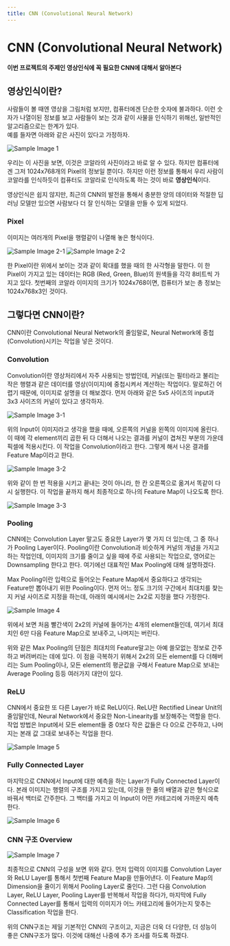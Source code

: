```yaml
---
title: CNN (Convolutional Neural Network)
---
```


# CNN (Convolutional Neural Network)
**이번 프로젝트의 주제인 영상인식에 꼭 필요한 CNN에 대해서 알아본다**  
  
## 영상인식이란?
사람들이 볼 때엔 영상을 그림처럼 보지만, 컴퓨터에겐 단순한 숫자에 불과하다. 이런 숫자가 나열이된 정보를 보고 사람들이 보는 것과 같이 사물을 인식하기 위해선, 일반적인 알고리즘으로는 한계가 있다.  
예를 들자면 아래와 같은 사진이 있다고 가정하자.  
  
![Sample Image 1](/images/sample1.jpg)  
  
우리는 이 사진을 보면, 이것은 코알라의 사진이라고 바로 알 수 있다. 하지만 컴퓨터에겐 그저 1024x768개의 Pixel의 정보일 뿐이다. 하지만 이런 정보를 통해서 우리 사람이 코알라를 인식하듯이 컴퓨터도 코알라로 인식하도록 하는 것이 바로 **영상인식**이다.  
  
영상인식은 쉽지 않지만, 최근의 CNN의 발전을 통해서 충분한 양의 데이터와 적절한 딥러닝 모델만 있으면 사람보다 더 잘 인식하는 모델을 만들 수 있게 되었다.  
  
### Pixel
이미지는 여러개의 Pixel을 행렬같이 나열해 놓은 형식이다. 
  
![Sample Image 2-1](/images/sample2.png)
![Sample Image 2-2](/images/sample2.jpg)
  
한 Pixel이란 위에서 보이는 것과 같이 확대를 했을 때의 한 사각형을 말한다. 이 한 Pixel이 가지고 있는 데이터는 RGB (Red, Green, Blue)의 원색들을 각각 8비트씩 가지고 있다. 첫번째의 코알라 이미지의 크기가 1024x768이면, 컴퓨터가 보는 총 정보는 1024x768x3인 것이다.  
  
## 그렇다면 CNN이란?
CNN이란 Convolutional Neural Network의 줄임말로, Neural Network에 중첩(Convolution)시키는 작업을 넣은 것이다.  
  
### Convolution
Convolution이란 영상처리에서 자주 사용되는 방법인데, 커널(또는 필터)라고 불리는 작은 행렬과 같은 데이터를 영상(이미지)에 중첩시켜서 계산하는 작업이다. 말로하긴 어렵기 때문에, 이미지로 설명을 더 해보겠다. 먼저 아래와 같은 5x5 사이즈의 input과 3x3 사이즈의 커널이 있다고 생각하자.  
  
![Sample Image 3-1](/images/sample3.png)
  
위의 Input이 이미지라고 생각을 했을 때에, 오른쪽의 커널을 왼쪽의 이미지에 올린다. 이 때에 각 element끼리 곱한 뒤 다 더해서 나오는 결과를 커널이 겹쳐진 부분의 가운데 픽셀에 적용시킨다. 이 작업을 Convolution이라고 한다. 그렇게 해서 나온 결과를 Feature Map이라고 한다.  
  
![Sample Image 3-2](/images/sample3_2.png)
  
위와 같이 한 번 적용을 시키고 끝내는 것이 아니라, 한 칸 오른쪽으로 옮겨서 똑같이 다시 실행한다. 이 작업을 끝까지 해서 최종적으로 하나의 Feature Map이 나오도록 한다.  
  
![Sample Image 3-3](/images/sample3_3.png)
  
### Pooling
CNN에는 Convolution Layer 말고도 중요한 Layer가 몇 가지 더 있는데, 그 중 하나가 Pooling Layer이다. Pooling이란 Convolution과 비슷하게 커널의 개념을 가지고 하는 작업인데, 이미지의 크기를 줄이고 싶을 때에 주로 사용되는 작업으로, 영어로는 Downsampling 한다고 한다. 여기에선 대표적인 Max Pooling에 대해 설명하겠다.  
  
Max Pooling이란 입력으로 들어오는 Feature Map에서 중요하다고 생각되는 Feature만 뽑아내기 위한 Pooling이다. 먼저 어느 정도 크기의 구간에서 최대치를 찾는지 커널 사이즈로 지정을 하는데, 아래의 예시에서는 2x2로 지정을 했다 가정한다.  
  
![Sample Image 4](/images/sample4.png)
  
위에서 보면 처음 빨간색이 2x2의 커널에 들어가는 4개의 element들인데, 여기서 최대치인 6만 다음 Feature Map으로 보내주고, 나머지는 버린다.  
  
위와 같은 Max Pooling의 단점은 최대치의 Feature말고는 아예 쓸모없는 정보로 간주하고 버려버리는 데에 있다. 이 점을 극복하기 위해서 2x2의 모든 element를 다 더해버리는 Sum Pooling이나, 모든 element의 평균값을 구해서 Feature Map으로 보내는 Average Pooling 등등 여러가지 대안이 있다.
  
### ReLU
CNN에서 중요한 또 다른 Layer가 바로 ReLU이다. ReLU란 Rectified Linear Unit의 줄임말인데, Neural Network에서 중요한 Non-Linearity를 보장해주는 역할을 한다. 작업 방법은 Input에서 모든 element들 중 0보다 작은 값들은 다 0으로 간주하고, 나머지는 본래 값 그대로 보내주는 작업을 한다.   
  
![Sample Image 5](/images/sample5.png)
  
### Fully Connected Layer
마지막으로 CNN에서 Input에 대한 예측을 하는 Layer가 Fully Connected Layer이다. 본래 이미지는 행렬의 구조를 가지고 있는데, 이것을 한 줄의 배열과 같은 형식으로 바꿔서 백터로 간주한다. 그 백터를 가지고 이 Input이 어떤 카테고리에 가까운지 예측한다.  
  
![Sample Image 6](/images/sample6.png)
  
### CNN 구조 Overview
![Sample Image 7](/images/sample7.png)
  
최종적으로 CNN의 구성을 보면 위와 같다. 먼저 입력의 이미지를 Convolution Layer와 ReLU Layer를 통해서 첫번째 Feature Map을 만들어낸다. 이 Feature Map의 Dimension을 줄이기 위해서 Pooling Layer로 줄인다. 그런 다음 Convolution Layer, ReLU Layer, Pooling Layer를 반복해서 작업을 하다가, 마지막에 Fully Connected Layer를 통해서 입력의 이미지가 어느 카테고리에 들어가는지 맞추는 Classification 작업을 한다.  
  
위의 CNN구조는 제일 기본적인 CNN의 구조이고, 지금은 더욱 더 다양한, 더 성능이 좋은 CNN구조가 많다. 이것에 대해선 나중에 추가 조사를 하도록 하겠다.
